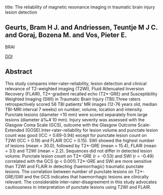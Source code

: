title: The reliability of magnetic resonance imaging in traumatic brain injury lesion detection

## Geurts, Bram H J. and Andriessen, Teuntje M J C. and Goraj, Bozena M. and Vos, Pieter E.
BRAI

<a href="https://doi.org/10.3109/02699052.2012.694563">DOI</a>

## Abstract
This study compares inter-rater-reliability, lesion detection and clinical relevance of T2-weighted imaging (T2WI), Fluid Attenuated Inversion Recovery (FLAIR), T2*-gradient recalled echo (T2*-GRE) and Susceptibility Weighted Imaging (SWI) in Traumatic Brain Injury (TBI).Three raters retrospectively scored 56 TBI patients' MR images (12-76 years old, median TBI-MRI interval 7 weeks) on number, volume, location and intensity. Punctate lesions (diameter <10 mm) were scored separately from large lesions (diameter â‰¥ 10 mm). Injury severity was assessed with the Glasgow Coma Scale (GCS), outcome with the Glasgow Outcome Scale-Extended (GOSE).Inter-rater-reliability for lesion volume and punctate lesion count was good (ICC = 0.69-0.94) except for punctate lesion count on T2WI (ICC = 0.19) and FLAIR (ICC = 0.15). SWI showed the highest number of lesions (mean = 30.0), followed by T2*-GRE (mean = 15.4), FLAIR (mean = 3.1) and T2WI (mean = 2.2). Sequences did not differ in detected lesion volume. Punctate lesion count on T2*-GRE (r = -0.53) and SWI (r = -0.49) correlated with the GCS (p < 0.001).T2*-GRE and SWI are more sensitive than T2WI and FLAIR in detecting (haemorrhagic) traumatic punctate lesions. The correlation between number of punctate lesions on T2*-GRE/SWI and the GCS indicates that haemorrhagic lesions are clinically relevant. The considerable inter-rater-disagreement in this study advocates cautiousness in interpretation of punctate lesions using T2WI and FLAIR.

